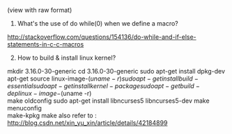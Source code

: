 (view with raw format)

1. What's the use of do while(0) when we define a macro?
 
http://stackoverflow.com/questions/154136/do-while-and-if-else-statements-in-c-c-macros

2. How to build & install linux kernel?
 
mkdir 3.16.0-30-generic
cd 3.16.0-30-generic
sudo apt-get install dpkg-dev
apt-get source linux-image-$(uname -r) 
sudo apt-get install build-essential
sudo apt-get install kernel-package
sudo apt-get build-dep linux-image-$(uname -r)  
make oldconfig
sudo apt-get install libncurses5 libncurses5-dev 
make menuconfig  
make-kpkg
make
also refer to : http://blog.csdn.net/xin_yu_xin/article/details/42184899

